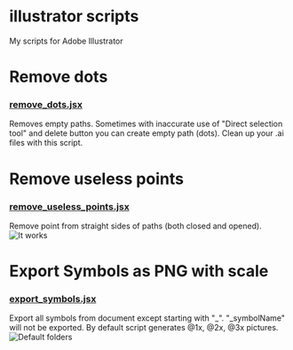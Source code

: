 # illustrator scripts
My scripts for Adobe Illustrator
# Remove dots
### [remove_dots.jsx](https://github.com/colorage/illustrator_scripts/blob/master/remove_dots.jsx)
Removes empty paths.
Sometimes with inaccurate use of "Direct selection tool" and delete button you can create empty path (dots). Clean up your .ai files with this script. 
# Remove useless points
### [remove_useless_points.jsx](https://github.com/colorage/illustrator_scripts/blob/master/remove_useless_points.jsx)
Remove point from straight sides of paths (both closed and opened).
![It works](http://s32.postimg.org/ohbqlh0at/remove_dots.gif)
# Export Symbols as PNG with scale
### [export_symbols.jsx](https://github.com/colorage/illustrator_scripts/blob/master/export_symbols.jsx)
Export all symbols from document except starting with "_". "_symbolName" will not be exported.
By default script generates @1x, @2x, @3x pictures.
![Default folders](https://s28.postimg.org/7y1wz6wot/Capture.png)
